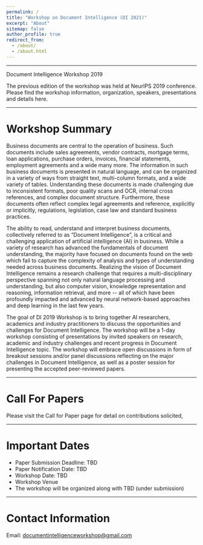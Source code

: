 ```yaml
---
permalink: /
title: "Workshop on Document Intelligence (DI 2021)"
excerpt: "About"
sitemap: false
author_profile: true
redirect_from: 
  - /about/
  - /about.html
---
```


------

Document Intelligence Workshop 2019

The previous edition of the workshop was held at NeurIPS 2019 conference. Please find the workshop information, organization, speakers, presentations and details here.  

------

# Workshop Summary

Business documents are central to the operation of business. Such documents
include sales agreements, vendor contracts, mortgage terms, loan applications,
purchase orders, invoices, financial statements, employment agreements and a
wide many more. The information in such business documents is presented in
natural language, and can be organized in a variety of ways from straight text,
multi-column formats, and a wide variety of tables. Understanding these
documents is made challenging due to inconsistent formats, poor quality scans
and OCR, internal cross references, and complex document structure.
Furthermore, these documents often reflect complex legal agreements and
reference, explicitly or implicitly, regulations, legislation, case law and
standard business practices.

The ability to read, understand and interpret business documents, collectively
referred to as “Document Intelligence”, is a critical and challenging
application of artificial intelligence (AI) in business. While a variety of
research has advanced the fundamentals of document understanding, the majority
have focused on documents found on the web which fail to capture the complexity
of analysis and types of understanding needed across business documents.
Realizing the vision of Document Intelligence remains a research challenge that
requires a multi-disciplinary perspective spanning not only natural language
processing and understanding, but also computer vision, knowledge
representation and reasoning, information retrieval, and more -- all of which
have been profoundly impacted and advanced by neural network-based approaches
and deep learning in the last few years.  

The goal of DI 2019 Workshop is to bring together AI researchers, academics and
industry practitioners to discuss the opportunities and challenges for Document
Intelligence. The workshop will be a 1-day workshop consisting of presentations
by invited speakers on research, academic and industry challenges and recent
progress in Document Intelligence topic. The workshop will embrace open
discussions in form of breakout sessions and/or panel discussions reflecting on
the major challenges in Document Intelligence, as well as a poster session for
presenting the accepted peer-reviewed papers.  

------

# Call For Papers

 Please visit the Call for Paper page for detail on contributions solicited,

------

# Important Dates

- Paper Submission Deadline: TBD
- Paper Notification Date: TBD
- Workshop Date: TBD
- Workshop Venue
- The workshop will be organized along with TBD (under submission)

------

# Contact Information

Email: documentintelligenceworkshop@gmail.com
